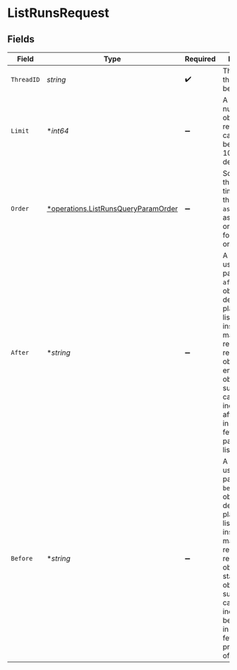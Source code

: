 # ListRunsRequest


## Fields

| Field                                                                                                                                                                                                                                                                                    | Type                                                                                                                                                                                                                                                                                     | Required                                                                                                                                                                                                                                                                                 | Description                                                                                                                                                                                                                                                                              |
| ---------------------------------------------------------------------------------------------------------------------------------------------------------------------------------------------------------------------------------------------------------------------------------------- | ---------------------------------------------------------------------------------------------------------------------------------------------------------------------------------------------------------------------------------------------------------------------------------------- | ---------------------------------------------------------------------------------------------------------------------------------------------------------------------------------------------------------------------------------------------------------------------------------------- | ---------------------------------------------------------------------------------------------------------------------------------------------------------------------------------------------------------------------------------------------------------------------------------------- |
| `ThreadID`                                                                                                                                                                                                                                                                               | *string*                                                                                                                                                                                                                                                                                 | :heavy_check_mark:                                                                                                                                                                                                                                                                       | The ID of the thread the run belongs to.                                                                                                                                                                                                                                                 |
| `Limit`                                                                                                                                                                                                                                                                                  | **int64*                                                                                                                                                                                                                                                                                 | :heavy_minus_sign:                                                                                                                                                                                                                                                                       | A limit on the number of objects to be returned. Limit can range between 1 and 100, and the default is 20.<br/>                                                                                                                                                                          |
| `Order`                                                                                                                                                                                                                                                                                  | [*operations.ListRunsQueryParamOrder](../../models/operations/listrunsqueryparamorder.md)                                                                                                                                                                                                | :heavy_minus_sign:                                                                                                                                                                                                                                                                       | Sort order by the `created_at` timestamp of the objects. `asc` for ascending order and `desc` for descending order.<br/>                                                                                                                                                                 |
| `After`                                                                                                                                                                                                                                                                                  | **string*                                                                                                                                                                                                                                                                                | :heavy_minus_sign:                                                                                                                                                                                                                                                                       | A cursor for use in pagination. `after` is an object ID that defines your place in the list. For instance, if you make a list request and receive 100 objects, ending with obj_foo, your subsequent call can include after=obj_foo in order to fetch the next page of the list.<br/>     |
| `Before`                                                                                                                                                                                                                                                                                 | **string*                                                                                                                                                                                                                                                                                | :heavy_minus_sign:                                                                                                                                                                                                                                                                       | A cursor for use in pagination. `before` is an object ID that defines your place in the list. For instance, if you make a list request and receive 100 objects, starting with obj_foo, your subsequent call can include before=obj_foo in order to fetch the previous page of the list.<br/> |
